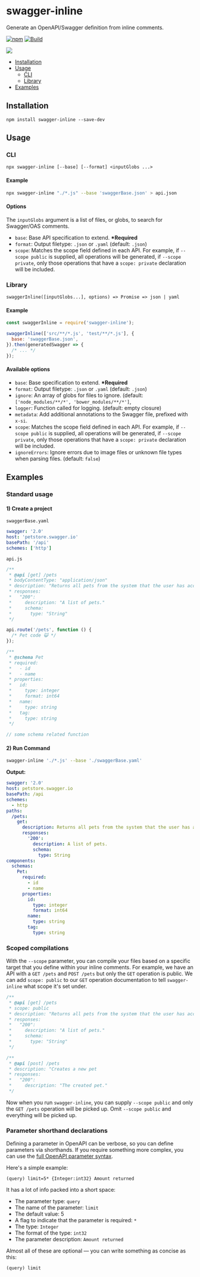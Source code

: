 # swagger-inline

Generate an OpenAPI/Swagger definition from inline comments.

[![npm](https://img.shields.io/npm/v/swagger-inline)](https://npm.im/swagger-inline) [![Build](https://github.com/readmeio/swagger-inline/workflows/CI/badge.svg)](https://github.com/readmeio/swagger-inline)

[![](https://d3vv6lp55qjaqc.cloudfront.net/items/1M3C3j0I0s0j3T362344/Untitled-2.png)](https://readme.io)

- [Installation](#installation)
- [Usage](#usage)
  - [CLI](#cli)
  - [Library](#library)
- [Examples](#examples)

## Installation

```
npm install swagger-inline --save-dev
```

## Usage

### CLI

```
npx swagger-inline [--base] [--format] <inputGlobs ...>
```

#### Example

```bash
npx swagger-inline "./*.js" --base 'swaggerBase.json' > api.json
```

#### Options

The `inputGlobs` argument is a list of files, or globs, to search for Swagger/OAS comments.

- `base`: Base API specification to extend. **\*Required**
- `format`: Output filetype: `.json` or `.yaml` (default: `.json`)
- `scope`: Matches the scope field defined in each API. For example, if `--scope public` is supplied, all operations will be generated, if `--scope private`, only those operations that have a `scope: private` declaration will be included.

### Library

```
swaggerInline([inputGlobs...], options) => Promise => json | yaml
```

#### Example

```js
const swaggerInline = require('swagger-inline');

swaggerInline(['src/**/*.js', 'test/**/*.js'], {
  base: 'swaggerBase.json',
}).then(generatedSwagger => {
  /* ... */
});
```

#### Available options

- `base`: Base specification to extend. **\*Required**
- `format`: Output filetype: `.json` or `.yaml` (default: `.json`)
- `ignore`: An array of globs for files to ignore. (default: `['node_modules/**/*', 'bower_modules/**/*']`,
- `logger`: Function called for logging. (default: empty closure)
- `metadata`: Add additional annotations to the Swagger file, prefixed with `x-si`.
- `scope`: Matches the scope field defined in each API. For example, if `--scope public` is supplied, all operations will be generated, if `--scope private`, only those operations that have a `scope: private` declaration will be included.
- `ignoreErrors`: Ignore errors due to image files or unknown file types when parsing files. (default: `false`)

## Examples

### Standard usage

#### 1) Create a project

`swaggerBase.yaml`

```yaml
swagger: '2.0'
host: 'petstore.swagger.io'
basePath: '/api'
schemes: ['http']
```

`api.js`

```js
/**
 * @api [get] /pets
 * bodyContentType: "application/json"
 * description: "Returns all pets from the system that the user has access to"
 * responses:
 *   "200":
 *     description: "A list of pets."
 *     schema:
 *       type: "String"
 */

api.route('/pets', function () {
  /* Pet code 😺 */
});

/**
 * @schema Pet
 * required:
 *   - id
 *   - name
 * properties:
 *   id:
 *     type: integer
 *     format: int64
 *   name:
 *     type: string
 *   tag:
 *     type: string
 */

// some schema related function
```

#### 2) Run Command

```bash
swagger-inline './*.js' --base './swaggerBase.yaml'
```

**Output:**

```yaml
swagger: '2.0'
host: petstore.swagger.io
basePath: /api
schemes:
  - http
paths:
  /pets:
    get:
      description: Returns all pets from the system that the user has access to
      responses:
        '200':
          description: A list of pets.
          schema:
            type: String
components:
  schemas:
    Pet:
      required:
        - id
        - name
      properties:
        id:
          type: integer
          format: int64
        name:
          type: string
        tag:
          type: string
```

### Scoped compilations

With the `--scope` parameter, you can compile your files based on a specific target that you define within your inline comments. For example, we have an API with a `GET /pets` and `POST /pets` but only the `GET` operation is public. We can add `scope: public` to our `GET` operation documentation to tell `swagger-inline` what scope it's set under.

```js
/**
 * @api [get] /pets
 * scope: public
 * description: "Returns all pets from the system that the user has access to"
 * responses:
 *   "200":
 *     description: "A list of pets."
 *     schema:
 *       type: "String"
 */

/**
 * @api [post] /pets
 * description: "Creates a new pet
 * responses:
 *   "200":
 *     description: "The created pet."
 */
```

Now when you run `swagger-inline`, you can supply `--scope public` and only the `GET /pets` operation will be picked up. Omit `--scope public` and everything will be picked up.

### Parameter shorthand declarations

Defining a parameter in OpenAPI can be verbose, so you can define parameters via shorthands. If you require something more complex, you can use the [full OpenAPI parameter syntax](https://swagger.io/docs/specification/describing-parameters/).

Here's a simple example:

```
(query) limit=5* {Integer:int32} Amount returned
```

It has a lot of info packed into a short space:

- The parameter type: `query`
- The name of the parameter: `limit`
- The default value: 5
- A flag to indicate that the parameter is required: `*`
- The type: `Integer`
- The format of the type: `int32`
- The parameter description: `Amount returned`

Almost all of these are optional — you can write something as concise as this:

```
(query) limit
```
